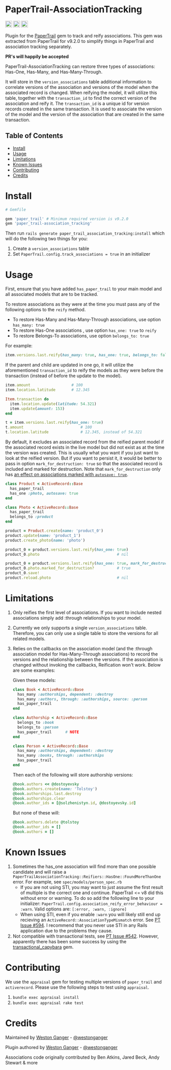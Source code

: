 # PaperTrail-AssociationTracking

<a href="https://badge.fury.io/rb/paper_trail-association_tracking" target="_blank"><img height="21" style='border:0px;height:21px;' border='0' src="https://badge.fury.io/rb/paper_trail-association_tracking.svg" alt="Gem Version"></a>
<a href='https://travis-ci.com/westonganger/paper_trail-association_tracking' target='_blank'><img height='21' style='border:0px;height:21px;' src='https://api.travis-ci.com/westonganger/paper_trail-association_tracking.svg?branch=master' border='0' alt='Build Status' /></a>
<a href='https://rubygems.org/gems/paper_trail-association_tracking' target='_blank'><img height='21' style='border:0px;height:21px;' src='https://ruby-gem-downloads-badge.herokuapp.com/paper_trail-association_tracking?label=rubygems&type=total&total_label=downloads&color=brightgreen' border='0' alt='RubyGems Downloads' /></a>

Plugin for the [PaperTrail](https://github.com/paper-trail-gem/paper_trail.git) gem to track and reify associations. This gem was extracted from PaperTrail for v9.2.0 to simplify things in PaperTrail and association tracking separately. 

**PR's will happily be accepted**

PaperTrail-AssociationTracking can restore three types of associations: Has-One, Has-Many, and Has-Many-Through. 

It will store in the `version_associations` table additional information to correlate versions of the association and versions of the model when the associated record is changed. When reifying the model, it will utilize this table, together with the `transaction_id` to find the correct version of the association and reify it. The `transaction_id` is a unique id for version records created in the same transaction. It is used to associate the version of the model and the version of the association that are created in the same transaction.




## Table of Contents

- [Install](#install)
- [Usage](#usage)
- [Limitations](#limitations)
- [Known Issues](#known-issues)
- [Contributing](#contributing)
- [Credits](#credits)


# Install

```ruby
# Gemfile

gem 'paper_trail' # Minimum required version is v9.2.0
gem 'paper_trail-association_tracking'
```

Then run `rails generate paper_trail_association_tracking:install` which will do the following two things for you:

1. Create a `version_associations` table
2. Set `PaperTrail.config.track_associations = true` in an initializer

# Usage

First, ensure that you have added `has_paper_trail` to your main model and all associated models that are to be tracked.

To restore associations as they were at the time you must pass any of the following options to the `reify` method.

- To restore Has-Many and Has-Many-Through associations, use option `has_many: true`
- To restore Has-One associations , use option `has_one: true` to `reify`
- To restore Belongs-To associations, use option `belongs_to: true`

For example:

```ruby
item.versions.last.reify(has_many: true, has_one: true, belongs_to: false)
```

If the parent and child are updated in one go, it will utilize the aforementioned `transaction_id` to reify the models as they were before the transaction (instead of before the update to the model).

```ruby
item.amount                  # 100
item.location.latitude       # 12.345

Item.transaction do
  item.location.update(latitude: 54.321)
  item.update(amount: 153)
end

t = item.versions.last.reify(has_one: true)
t.amount                         # 100
t.location.latitude              # 12.345, instead of 54.321
```

By default, it excludes an associated record from the reified parent model if the associated record exists in the live model but did not exist as at the time the version was created. This is usually what you want if you just want to look at the reified version. But if you want to persist it, it would be better to pass in option `mark_for_destruction: true` so that the associated record is included and marked for destruction. Note that `mark_for_destruction` only has [an effect on associations marked with `autosave: true`](http://api.rubyonrails.org/classes/ActiveRecord/AutosaveAssociation.html#method-i-mark_for_destruction).

```ruby
class Product < ActiveRecord::Base
  has_paper_trail
  has_one :photo, autosave: true
end

class Photo < ActiveRecord::Base
  has_paper_trail
  belongs_to :product
end

product = Product.create(name: 'product_0')
product.update(name: 'product_1')
product.create_photo(name: 'photo')

product_0 = product.versions.last.reify(has_one: true)
product_0.photo                                  # nil

product_0 = product.versions.last.reify(has_one: true, mark_for_destruction: true)
product_0.photo.marked_for_destruction?          # true
product_0.save!
product.reload.photo                             # nil
```


# Limitations

1. Only reifies the first level of associations. If you want to include nested associations simply add :through relationships to your model.
1. Currently we only supports a single `version_associations` table. Therefore, you can only use a single table to store the versions for all related models.
1. Relies on the callbacks on the association model (and the :through association model for Has-Many-Through associations) to record the versions and the relationship between the versions. If the association is changed without invoking the callbacks, Reification won't work. Below are some examples:

    Given these models:

    ```ruby
    class Book < ActiveRecord::Base
      has_many :authorships, dependent: :destroy
      has_many :authors, through: :authorships, source: :person
      has_paper_trail
    end

    class Authorship < ActiveRecord::Base
      belongs_to :book
      belongs_to :person
      has_paper_trail      # NOTE
    end

    class Person < ActiveRecord::Base
      has_many :authorships, dependent: :destroy
      has_many :books, through: :authorships
      has_paper_trail
    end
    ```

    Then each of the following will store authorship versions:

    ```ruby
    @book.authors << @dostoyevsky
    @book.authors.create(name: 'Tolstoy')
    @book.authorships.last.destroy
    @book.authorships.clear
    @book.author_ids = [@solzhenistyn.id, @dostoyevsky.id]
    ```

    But none of these will:

    ```ruby
    @book.authors.delete @tolstoy
    @book.author_ids = []
    @book.authors = []
    ```


# Known Issues

1. Sometimes the has_one association will find more than one possible candidate and will raise a `PaperTrailAssociationTracking::Reifiers::HasOne::FoundMoreThanOne` error. For example, see `spec/models/person_spec.rb`
    - If you are not using STI, you may want to just assume the first result of multiple is the correct one and continue. PaperTrail <= v8 did this without error or warning. To do so add the following line to your initializer: `PaperTrail.config.association_reify_error_behaviour = :warn`. Valid options are: `[:error, :warn, :ignore]`
    - When using STI, even if you enable `:warn` you will likely still end up recieving an `ActiveRecord::AssociationTypeMismatch` error. See [PT Issue #594](https://github.com/airblade/paper_trail/issues/594). I recommend that you never use STI in any Rails application due to the problems they cause.
1. Not compatible with transactional tests, see [PT Issue #542](https://github.com/airblade/paper_trail/issues/542). However, apparently there has been some success by using the [transactional_capybara](https://rubygems.org/gems/transactional_capybara) gem.


# Contributing

We use the `appraisal` gem for testing multiple versions of `paper_trail` and `activerecord`. Please use the following steps to test using `appraisal`.

1. `bundle exec appraisal install`
2. `bundle exec appraisal rake test`


# Credits

Maintained by [Weston Ganger](https://westonganger.com) - [@westonganger](https://github.com/westonganger)

Plugin authored by [Weston Ganger](https://westonganger.com) - [@westonganger](https://github.com/westonganger)

Associations code originally contributed by Ben Atkins, Jared Beck, Andy Stewart & more
